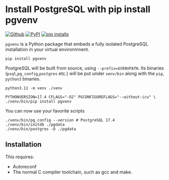 # Install PostgreSQL with pip install pgvenv

[![Github](https://img.shields.io/static/v1?label=GitHub&message=Repo&logo=GitHub&color=green)](https://github.com/Florents-Tselai/pgvenv)
[![PyPI](https://img.shields.io/pypi/v/pgvenv.svg)](https://pypi.org/project/pgvenv/)
[![pip installs](https://img.shields.io/pypi/dm/pgvenv?label=pip%20installs)](https://pypi.org/project/pgvenv/)

`pgvenv` is a Python package that embeds a fully isolated PostgreSQL installation
in your virtual environmnent.

```shell
pip install pgvenv
```

PostgreSQL will be built from source,
using `--prefix=$VENVPATH`.
Its binaries (`psql`,`pg_config`,`postgres` etc.)
will be put under `venv/bin` along with the `pip`, `python3` binaries.

```shell
python3.11 -m venv ./venv

PYTHONVERSION=17.4 CFLAGS="-O2" PGCONFIGUREFLAGS="--without-icu" \
./venv/bin/pip install pgvenv
```

You can now use your favorite scripts
 
```shell
./venv/bin/pg_config --version # PostgreSQL 17.4
./venv/bin/initdb ./pgdata
./venv/bin/postgres -D ./pgdata
```

## Installation

This requires:

* Autoreconf
* The normal C compiler toolchain, such as gcc and make.
